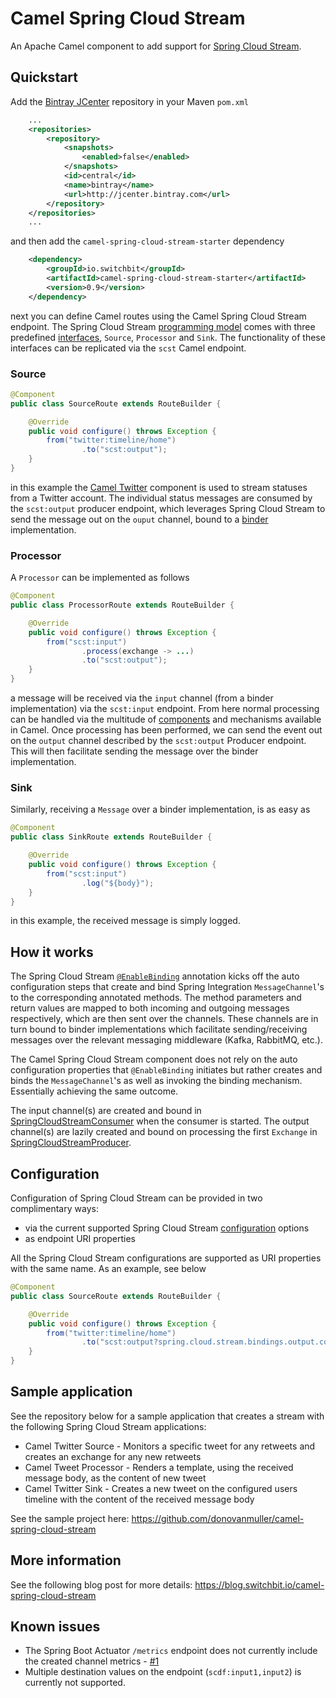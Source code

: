 # Camel Spring Cloud Stream

An Apache Camel component to add support for [Spring Cloud Stream](https://cloud.spring.io/spring-cloud-stream/).

## Quickstart

Add the [Bintray JCenter](https://bintray.com/bintray/jcenter)
repository in your Maven `pom.xml`

```xml
    ...
    <repositories>
        <repository>
            <snapshots>
                <enabled>false</enabled>
            </snapshots>
            <id>central</id>
            <name>bintray</name>
            <url>http://jcenter.bintray.com</url>
        </repository>
    </repositories>
    ...
```

and then add the `camel-spring-cloud-stream-starter` dependency

```xml
    <dependency>
        <groupId>io.switchbit</groupId>
        <artifactId>camel-spring-cloud-stream-starter</artifactId>
        <version>0.9</version>
    </dependency>
```

next you can define Camel routes using the Camel Spring Cloud Stream endpoint.
The Spring Cloud Stream [programming model](http://docs.spring.io/spring-cloud-stream/docs/current/reference/htmlsingle/#_programming_model)
comes with three predefined [interfaces](http://docs.spring.io/spring-cloud-stream/docs/current/reference/htmlsingle/#__literal_source_literal_literal_sink_literal_and_literal_processor_literal),
`Source`, `Processor` and `Sink`. The functionality of these interfaces can be replicated via the `scst` Camel endpoint.

### Source
 
```java
@Component
public class SourceRoute extends RouteBuilder {

    @Override
    public void configure() throws Exception {
        from("twitter:timeline/home")
                .to("scst:output");
    }
}
```

in this example the [Camel Twitter](http://camel.apache.org/twitter.html)
component is used to stream statuses from a Twitter account. The individual status messages
are consumed by the `scst:output` producer endpoint, which leverages Spring Cloud Stream
to send the message out on the `ouput` channel, bound to a [binder](http://docs.spring.io/spring-cloud-stream/docs/current/reference/htmlsingle/#_binders)
implementation.

### Processor

A `Processor` can be implemented as follows

```java
@Component
public class ProcessorRoute extends RouteBuilder {

    @Override
    public void configure() throws Exception {
        from("scst:input")
                .process(exchange -> ...)
                .to("scst:output");
    }
}
```

a message will be received via the `input` channel (from a binder implementation) via the `scst:input`
endpoint. From here normal processing can be handled via the multitude of [components](https://camel.apache.org/components.html)
and mechanisms available in Camel. Once processing has been performed, we can send the event out
on the `output` channel described by the `scst:output` Producer endpoint. This will then facilitate
sending the message over the binder implementation.

### Sink

Similarly, receiving a `Message` over a binder implementation, is as easy as

```java
@Component
public class SinkRoute extends RouteBuilder {

    @Override
    public void configure() throws Exception {
        from("scst:input")
                .log("${body}");
    }
}
```

in this example, the received message is simply logged.

## How it works

The Spring Cloud Stream [`@EnableBinding`](http://docs.spring.io/spring-cloud-stream/docs/current/reference/htmlsingle/#_triggering_binding_via_literal_enablebinding_literal)
annotation kicks off the auto configuration steps that create and bind Spring Integration `MessageChannel`'s
to the corresponding annotated methods. The method parameters and return values are mapped
to both incoming and outgoing messages respectively, which are then sent over the channels.
These channels are in turn bound to binder implementations which facilitate sending/receiving messages
over the relevant messaging middleware (Kafka, RabbitMQ, etc.).
  
The Camel Spring Cloud Stream component does not rely on the auto configuration properties
that `@EnableBinding` initiates but rather creates and binds the `MessageChannel`'s
as well as invoking the binding mechanism. Essentially achieving the same outcome.

The input channel(s) are created and bound in [SpringCloudStreamConsumer](camel-spring-cloud-stream/src/main/java/io/switchbit/SpringCloudStreamConsumer.java)
when the consumer is started. The output channel(s) are lazily created and bound on processing the first `Exchange` in
[SpringCloudStreamProducer](camel-spring-cloud-stream/src/main/java/io/switchbit/SpringCloudStreamProducer.java).

## Configuration

Configuration of Spring Cloud Stream can be provided in two complimentary ways:

* via the current supported Spring Cloud Stream [configuration](http://docs.spring.io/spring-cloud-stream/docs/current/reference/htmlsingle/#_configuration_options)
options
* as endpoint URI properties

All the Spring Cloud Stream configurations are supported as URI properties with the same name.
As an example, see below

```java
@Component
public class SourceRoute extends RouteBuilder {

    @Override
    public void configure() throws Exception {
        from("twitter:timeline/home")
                .to("scst:output?spring.cloud.stream.bindings.output.contentType=application/json&spring.cloud.stream.bindings.output.destination=output-queue");
    }
}
```

## Sample application

See the repository below for a sample application that creates a stream with the following Spring Cloud Stream applications:

* Camel Twitter Source - Monitors a specific tweet for any retweets and creates an exchange for any new retweets
* Camel Tweet Processor - Renders a template, using the received message body, as the content of new tweet
* Camel Twitter Sink - Creates a new tweet on the configured users timeline with the content of the received message body

See the sample project here: https://github.com/donovanmuller/camel-spring-cloud-stream

## More information

See the following blog post for more details: https://blog.switchbit.io/camel-spring-cloud-stream

## Known issues

* The Spring Boot Actuator `/metrics` endpoint does not currently include the created channel metrics - [#1](https://github.com/donovanmuller/camel-spring-cloud-stream/issues/1)
* Multiple destination values on the endpoint (`scdf:input1,input2`) is currently not supported.








